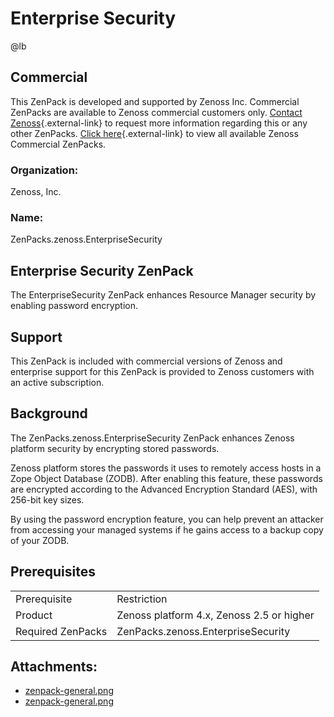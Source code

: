 # Enterprise Security

@lb[](img/zenpack-zenpack-general.png)

## Commercial

This ZenPack is developed and supported by Zenoss Inc. Commercial
ZenPacks are available to Zenoss commercial customers only. [Contact Zenoss](https://tryit.zenoss.com/zenpack-contact){.external-link} to
request more information regarding this or any other ZenPacks. [Click here](https://zenoss.com/product/zenpacks?f%5B0%5D=im_field_zenpack_category:1046){.external-link} to
view all available Zenoss Commercial ZenPacks.

### Organization:

Zenoss, Inc.

### Name:

ZenPacks.zenoss.EnterpriseSecurity

## Enterprise Security ZenPack

The EnterpriseSecurity ZenPack enhances Resource Manager security by
enabling password encryption.

## Support

This ZenPack is included with commercial versions of Zenoss and
enterprise support for this ZenPack is provided to Zenoss customers with
an active subscription.

## Background

The ZenPacks.zenoss.EnterpriseSecurity ZenPack enhances Zenoss platform
security by encrypting stored passwords.

Zenoss platform stores the passwords it uses to remotely access hosts in
a Zope Object Database (ZODB). After enabling this feature, these
passwords are encrypted according to the Advanced Encryption Standard
(AES), with 256-bit key sizes.

By using the password encryption feature, you can help prevent an
attacker from accessing your managed systems if he gains access to a
backup copy of your ZODB.

## Prerequisites

|                   |                                           |
|-------------------|-------------------------------------------|
| Prerequisite      | Restriction                               |
| Product           | Zenoss platform 4.x, Zenoss 2.5 or higher |
| Required ZenPacks | ZenPacks.zenoss.EnterpriseSecurity        |

## Attachments:

-   [zenpack-general.png](img/zenpack-zenpack-general.png)
-   [zenpack-general.png](img/zenpack-zenpack-general.png)

